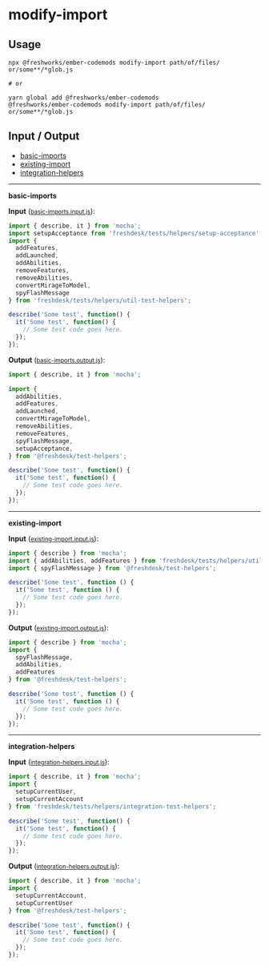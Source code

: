 # modify-import


## Usage

```
npx @freshworks/ember-codemods modify-import path/of/files/ or/some**/*glob.js

# or

yarn global add @freshworks/ember-codemods
@freshworks/ember-codemods modify-import path/of/files/ or/some**/*glob.js
```

## Input / Output

<!--FIXTURES_TOC_START-->
* [basic-imports](#basic-imports)
* [existing-import](#existing-import)
* [integration-helpers](#integration-helpers)
<!--FIXTURES_TOC_END-->

<!--FIXTURES_CONTENT_START-->
---
<a id="basic-imports">**basic-imports**</a>

**Input** (<small>[basic-imports.input.js](transforms/modify-import/__testfixtures__/basic-imports.input.js)</small>):
```js
import { describe, it } from 'mocha';
import setupAcceptance from 'freshdesk/tests/helpers/setup-acceptance';
import {
  addFeatures,
  addLaunched,
  addAbilities,
  removeFeatures,
  removeAbilities,
  convertMirageToModel,
  spyFlashMessage
} from 'freshdesk/tests/helpers/util-test-helpers';

describe('Some test', function() {
  it('Some test', function() {
    // Some test code goes here.
  });
});

```

**Output** (<small>[basic-imports.output.js](transforms/modify-import/__testfixtures__/basic-imports.output.js)</small>):
```js
import { describe, it } from 'mocha';

import {
  addAbilities,
  addFeatures,
  addLaunched,
  convertMirageToModel,
  removeAbilities,
  removeFeatures,
  spyFlashMessage,
  setupAcceptance,
} from '@freshdesk/test-helpers';

describe('Some test', function() {
  it('Some test', function() {
    // Some test code goes here.
  });
});

```
---
<a id="existing-import">**existing-import**</a>

**Input** (<small>[existing-import.input.js](transforms/modify-import/__testfixtures__/existing-import.input.js)</small>):
```js
import { describe } from 'mocha';
import { addAbilities, addFeatures } from 'freshdesk/tests/helpers/util-test-helpers';
import { spyFlashMessage } from '@freshdesk/test-helpers';

describe('Some test', function () {
  it('Some test', function () {
    // Some test code goes here.
  });
});

```

**Output** (<small>[existing-import.output.js](transforms/modify-import/__testfixtures__/existing-import.output.js)</small>):
```js
import { describe } from 'mocha';
import {
  spyFlashMessage,
  addAbilities,
  addFeatures
} from '@freshdesk/test-helpers';

describe('Some test', function () {
  it('Some test', function () {
    // Some test code goes here.
  });
});

```
---
<a id="integration-helpers">**integration-helpers**</a>

**Input** (<small>[integration-helpers.input.js](transforms/modify-import/__testfixtures__/integration-helpers.input.js)</small>):
```js
import { describe, it } from 'mocha';
import {
  setupCurrentUser,
  setupCurrentAccount
} from 'freshdesk/tests/helpers/integration-test-helpers';

describe('Some test', function() {
  it('Some test', function() {
    // Some test code goes here.
  });
});

```

**Output** (<small>[integration-helpers.output.js](transforms/modify-import/__testfixtures__/integration-helpers.output.js)</small>):
```js
import { describe, it } from 'mocha';
import {
  setupCurrentAccount,
  setupCurrentUser
} from '@freshdesk/test-helpers';

describe('Some test', function() {
  it('Some test', function() {
    // Some test code goes here.
  });
});

```
<!--FIXTURES_CONTENT_END-->
